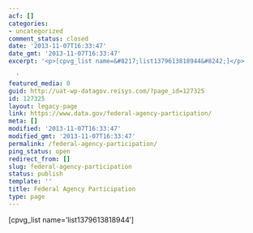 ```yaml
---
acf: []
categories:
- uncategorized
comment_status: closed
date: '2013-11-07T16:33:47'
date_gmt: '2013-11-07T16:33:47'
excerpt: '<p>[cpvg_list name=&#8217;list1379613818944&#8242;]</p>

  '
featured_media: 0
guid: http://uat-wp-datagov.reisys.com/?page_id=127325
id: 127325
layout: legacy-page
link: https://www.data.gov/federal-agency-participation/
meta: []
modified: '2013-11-07T16:33:47'
modified_gmt: '2013-11-07T16:33:47'
permalink: /federal-agency-participation/
ping_status: open
redirect_from: []
slug: federal-agency-participation
status: publish
template: ''
title: Federal Agency Participation
type: page
---
```

[cpvg\_list name=’list1379613818944′]


